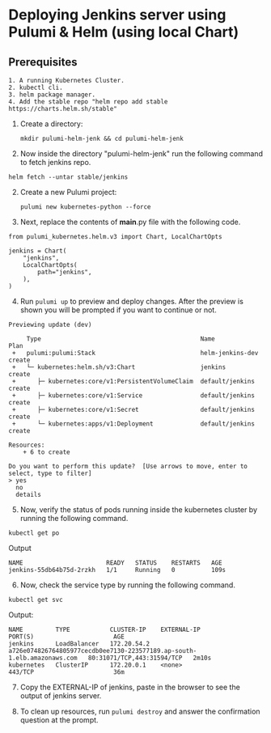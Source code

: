 # Deploying Jenkins server using Pulumi & Helm (using local Chart) 

## Prerequisites
```
1. A running Kubernetes Cluster.
2. kubectl cli.
3. helm package manager.
4. Add the stable repo "helm repo add stable https://charts.helm.sh/stable"

```

1. Create a directory:

    ```
    mkdir pulumi-helm-jenk && cd pulumi-helm-jenk
    
    ```
2. Now inside the directory "pulumi-helm-jenk" run the following command to fetch jenkins repo.
```
helm fetch --untar stable/jenkins

```
2. Create a new Pulumi project:

    ```
    pulumi new kubernetes-python --force
    
    ```
3. Next, replace the contents of __main__.py file with the following code.
```
from pulumi_kubernetes.helm.v3 import Chart, LocalChartOpts

jenkins = Chart(
    "jenkins",
    LocalChartOpts(
        path="jenkins",
    ),
)

```

4. Run `pulumi up` to preview and deploy changes.  After the preview is shown you will be
    prompted if you want to continue or not.
```
Previewing update (dev)

     Type                                            Name              Plan
 +   pulumi:pulumi:Stack                             helm-jenkins-dev  create
 +   └─ kubernetes:helm.sh/v3:Chart                  jenkins           create
 +      ├─ kubernetes:core/v1:PersistentVolumeClaim  default/jenkins   create
 +      ├─ kubernetes:core/v1:Service                default/jenkins   create
 +      ├─ kubernetes:core/v1:Secret                 default/jenkins   create
 +      └─ kubernetes:apps/v1:Deployment             default/jenkins   create                                                              
 
Resources:
    + 6 to create

Do you want to perform this update?  [Use arrows to move, enter to select, type to filter]
> yes
  no
  details

```

5. Now, verify the status of pods running inside the kubernetes cluster by running the following command.
```
kubectl get po

```
Output

```
NAME                       READY   STATUS    RESTARTS   AGE
jenkins-55db64b75d-2rzkh   1/1     Running   0          109s

```

6. Now, check the service type by running the following command.
```
kubectl get svc

```
Output:

```
NAME         TYPE           CLUSTER-IP    EXTERNAL-IP                                                        PORT(S)                      AGE
jenkins      LoadBalancer   172.20.54.2   a726e074826764805977cecdb0ee7130-223577189.ap-south-1.elb.amazonaws.com   80:31071/TCP,443:31594/TCP   2m10s
kubernetes   ClusterIP      172.20.0.1    <none>                                                                    443/TCP                      36m

```

7. Copy the EXTERNAL-IP of jenkins, paste in the browser to see the output of jenkins server.

8. To clean up resources, run `pulumi destroy` and answer the confirmation question at the prompt.
